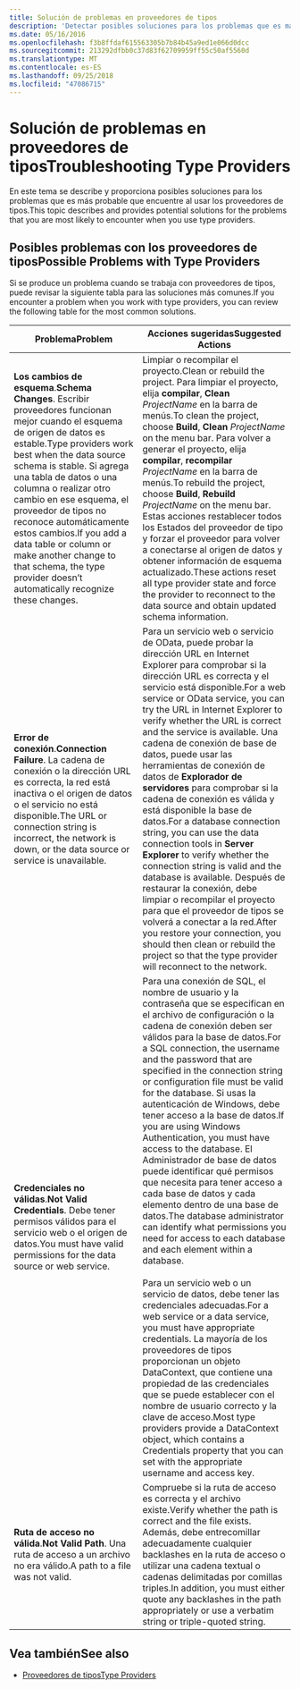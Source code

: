 ```yaml
---
title: Solución de problemas en proveedores de tipos
description: 'Detectar posibles soluciones para los problemas que es más probable que encuentre al usar los proveedores de tipos en F #.'
ms.date: 05/16/2016
ms.openlocfilehash: f3b8ffdaf615563305b7b84b45a9ed1e066d0dcc
ms.sourcegitcommit: 213292dfbb0c37d83f62709959ff55c50af5560d
ms.translationtype: MT
ms.contentlocale: es-ES
ms.lasthandoff: 09/25/2018
ms.locfileid: "47086715"
---
```

# <a name="troubleshooting-type-providers"></a><span data-ttu-id="a07aa-103">Solución de problemas en proveedores de tipos</span><span class="sxs-lookup"><span data-stu-id="a07aa-103">Troubleshooting Type Providers</span></span>

<span data-ttu-id="a07aa-104">En este tema se describe y proporciona posibles soluciones para los problemas que es más probable que encuentre al usar los proveedores de tipos.</span><span class="sxs-lookup"><span data-stu-id="a07aa-104">This topic describes and provides potential solutions for the problems that you are most likely to encounter when you use type providers.</span></span>

## <a name="possible-problems-with-type-providers"></a><span data-ttu-id="a07aa-105">Posibles problemas con los proveedores de tipos</span><span class="sxs-lookup"><span data-stu-id="a07aa-105">Possible Problems with Type Providers</span></span>

<span data-ttu-id="a07aa-106">Si se produce un problema cuando se trabaja con proveedores de tipos, puede revisar la siguiente tabla para las soluciones más comunes.</span><span class="sxs-lookup"><span data-stu-id="a07aa-106">If you encounter a problem when you work with type providers, you can review the following table for the most common solutions.</span></span>

|<span data-ttu-id="a07aa-107">Problema</span><span class="sxs-lookup"><span data-stu-id="a07aa-107">Problem</span></span>|<span data-ttu-id="a07aa-108">Acciones sugeridas</span><span class="sxs-lookup"><span data-stu-id="a07aa-108">Suggested Actions</span></span>|
|-------|-----------------|
|<span data-ttu-id="a07aa-109">**Los cambios de esquema**.</span><span class="sxs-lookup"><span data-stu-id="a07aa-109">**Schema Changes**.</span></span> <span data-ttu-id="a07aa-110">Escribir proveedores funcionan mejor cuando el esquema de origen de datos es estable.</span><span class="sxs-lookup"><span data-stu-id="a07aa-110">Type providers work best  when the data source schema is stable.</span></span> <span data-ttu-id="a07aa-111">Si agrega una tabla de datos o una columna o realizar otro cambio en ese esquema, el proveedor de tipos no reconoce automáticamente estos cambios.</span><span class="sxs-lookup"><span data-stu-id="a07aa-111">If you add a data table or column or make another change to that schema, the type provider doesn’t automatically recognize these changes.</span></span>|<span data-ttu-id="a07aa-112">Limpiar o recompilar el proyecto.</span><span class="sxs-lookup"><span data-stu-id="a07aa-112">Clean or rebuild the project.</span></span> <span data-ttu-id="a07aa-113">Para limpiar el proyecto, elija **compilar**, **Clean** *ProjectName* en la barra de menús.</span><span class="sxs-lookup"><span data-stu-id="a07aa-113">To clean the project, choose **Build**, **Clean** *ProjectName* on the menu bar.</span></span> <span data-ttu-id="a07aa-114">Para volver a generar el proyecto, elija **compilar**, **recompilar** *ProjectName* en la barra de menús.</span><span class="sxs-lookup"><span data-stu-id="a07aa-114">To rebuild the project, choose **Build**, **Rebuild** *ProjectName* on the menu bar.</span></span> <span data-ttu-id="a07aa-115">Estas acciones restablecer todos los Estados del proveedor de tipo y forzar el proveedor para volver a conectarse al origen de datos y obtener información de esquema actualizado.</span><span class="sxs-lookup"><span data-stu-id="a07aa-115">These actions reset all type provider state and force the provider to reconnect to the data source and obtain updated schema information.</span></span>|
|<span data-ttu-id="a07aa-116">**Error de conexión**.</span><span class="sxs-lookup"><span data-stu-id="a07aa-116">**Connection Failure**.</span></span> <span data-ttu-id="a07aa-117">La cadena de conexión o la dirección URL es correcta, la red está inactiva o el origen de datos o el servicio no está disponible.</span><span class="sxs-lookup"><span data-stu-id="a07aa-117">The URL or connection string is incorrect, the network is down, or the data source or service is unavailable.</span></span>|<span data-ttu-id="a07aa-118">Para un servicio web o servicio de OData, puede probar la dirección URL en Internet Explorer para comprobar si la dirección URL es correcta y el servicio está disponible.</span><span class="sxs-lookup"><span data-stu-id="a07aa-118">For a web service or OData service, you can try the URL in Internet Explorer to verify whether the URL is correct and the service is available.</span></span> <span data-ttu-id="a07aa-119">Una cadena de conexión de base de datos, puede usar las herramientas de conexión de datos de **Explorador de servidores** para comprobar si la cadena de conexión es válida y está disponible la base de datos.</span><span class="sxs-lookup"><span data-stu-id="a07aa-119">For a database connection string, you can use the data connection tools in **Server Explorer** to verify whether the connection string is valid and the database is available.</span></span> <span data-ttu-id="a07aa-120">Después de restaurar la conexión, debe limpiar o recompilar el proyecto para que el proveedor de tipos se volverá a conectar a la red.</span><span class="sxs-lookup"><span data-stu-id="a07aa-120">After you restore your connection, you should then clean or rebuild the project so that the type provider will reconnect to the network.</span></span>|
|<span data-ttu-id="a07aa-121">**Credenciales no válidas**.</span><span class="sxs-lookup"><span data-stu-id="a07aa-121">**Not Valid Credentials**.</span></span> <span data-ttu-id="a07aa-122">Debe tener permisos válidos para el servicio web o el origen de datos.</span><span class="sxs-lookup"><span data-stu-id="a07aa-122">You must have valid permissions for the data source or web service.</span></span>|<span data-ttu-id="a07aa-123">Para una conexión de SQL, el nombre de usuario y la contraseña que se especifican en el archivo de configuración o la cadena de conexión deben ser válidos para la base de datos.</span><span class="sxs-lookup"><span data-stu-id="a07aa-123">For a SQL connection, the username and the password that are specified in the connection string or configuration file must be valid for the database.</span></span> <span data-ttu-id="a07aa-124">Si usas la autenticación de Windows, debe tener acceso a la base de datos.</span><span class="sxs-lookup"><span data-stu-id="a07aa-124">If you are using Windows Authentication, you must have access to the database.</span></span> <span data-ttu-id="a07aa-125">El Administrador de base de datos puede identificar qué permisos que necesita para tener acceso a cada base de datos y cada elemento dentro de una base de datos.</span><span class="sxs-lookup"><span data-stu-id="a07aa-125">The database administrator can identify what permissions you need for access to each database and each element within a database.</span></span><br /><br /><span data-ttu-id="a07aa-126">Para un servicio web o un servicio de datos, debe tener las credenciales adecuadas.</span><span class="sxs-lookup"><span data-stu-id="a07aa-126">For a web service or a data service, you must have appropriate credentials.</span></span> <span data-ttu-id="a07aa-127">La mayoría de los proveedores de tipos proporcionan un objeto DataContext, que contiene una propiedad de las credenciales que se puede establecer con el nombre de usuario correcto y la clave de acceso.</span><span class="sxs-lookup"><span data-stu-id="a07aa-127">Most type providers provide a DataContext object, which contains a Credentials property that you can set with the appropriate username and access key.</span></span>|
|<span data-ttu-id="a07aa-128">**Ruta de acceso no válida**.</span><span class="sxs-lookup"><span data-stu-id="a07aa-128">**Not Valid Path**.</span></span> <span data-ttu-id="a07aa-129">Una ruta de acceso a un archivo no era válido.</span><span class="sxs-lookup"><span data-stu-id="a07aa-129">A path to a file was not valid.</span></span>|<span data-ttu-id="a07aa-130">Compruebe si la ruta de acceso es correcta y el archivo existe.</span><span class="sxs-lookup"><span data-stu-id="a07aa-130">Verify whether the path is correct and the file exists.</span></span> <span data-ttu-id="a07aa-131">Además, debe entrecomillar adecuadamente cualquier backlashes en la ruta de acceso o utilizar una cadena textual o cadenas delimitadas por comillas triples.</span><span class="sxs-lookup"><span data-stu-id="a07aa-131">In addition, you must either quote any backlashes in the path appropriately or use a verbatim string or triple-quoted string.</span></span>|

## <a name="see-also"></a><span data-ttu-id="a07aa-132">Vea también</span><span class="sxs-lookup"><span data-stu-id="a07aa-132">See also</span></span>

- [<span data-ttu-id="a07aa-133">Proveedores de tipos</span><span class="sxs-lookup"><span data-stu-id="a07aa-133">Type Providers</span></span>](index.md)

